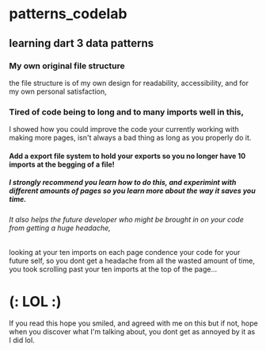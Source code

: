 # patterns_codelab

## learning dart 3 data patterns

### My own original file structure
the file structure is of my own design for readability,
accessibility, and for my own personal satisfaction, 

### Tired of code being to long and to many imports well in this,
I showed how you could improve the code your currently working with making more pages,
isn't always a bad thing as long as you properly do it.

#### Add a export file system to hold your exports so you no longer have 10 imports at the begging of a file!

##### I strongly recommend you learn how to do this, and experimint with different amounts of pages so you learn more about the way it saves you time. 

###### It also helps the future developer who might be brought in on your code from getting a huge headache,
looking at your ten imports on each page condence your code for your future self,
so you dont get a headache from all the wasted amount of time,
you took scrolling past your ten imports at the top of the page...

# (: LOL :)

If you read this hope you smiled,
and agreed with me on this but if not,
hope when you discover what I'm talking about,
you dont get as annoyed by it as I did lol.
